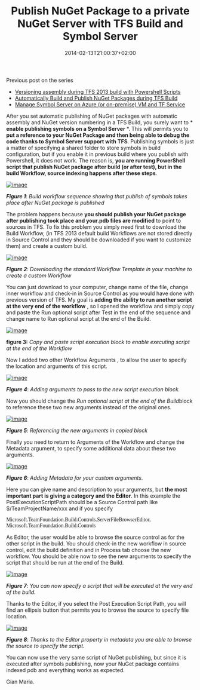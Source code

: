 ﻿---
title: "Publish NuGet Package to a private NuGet Server with TFS Build and Symbol Server"
description: ""
date: 2014-02-13T21:00:37+02:00
draft: false
tags: [Continuous Deployment,nuget,TfsBuild]
categories: [Team Foundation Server]
---
Previous post on the series

- [Versioning assembly during TFS 2013 build with Powershell Scripts](http://www.codewrecks.com/blog/index.php/2014/01/11/customize-tfs-2013-build-with-powershell-scripts/)
- [Automatically Build and Publish NuGet Packages during TFS Build](http://www.codewrecks.com/blog/index.php/2014/02/01/automatically-build-and-publish-nuget-packages-during-tfs-build/)
- [Manage Symbol Server on Azure (or on-premise) VM and TF Service](http://www.codewrecks.com/blog/index.php/2013/07/04/manage-symbol-server-on-azure-or-on-premise-vm-and-tf-service/)

After you set automatic publishing of NuGet packages with automatic assembly and NuGet version numbering in a TFS Build, you surely want to * **enable publishing symbols on a Symbol Server** *. This will permits you to  **put a reference to your NuGet Package and then being able to debug the code thanks to Symbol Server support with TFS**. Publishing symbols is just a matter of specifying a shared folder to store symbols in build configuration, but if you enable it in previous build where you publish with Powershell, it does not work. The reason is,  **you are running PowerShell script that publish NuGet package after build (or after test), but in the build Workflow, source indexing happens after these steps**.

[![image](https://www.codewrecks.com/blog/wp-content/uploads/2014/02/image_thumb11.png "image")](https://www.codewrecks.com/blog/wp-content/uploads/2014/02/image11.png)

 ***Figure 1***: *Build workflow sequence showing that publish of symbols takes place after NuGet package is published*

The problem happens because  **you should publish your NuGet package after publishing took place and your.pdb files are modified** to point to sources in TFS. To fix this problem you simply need first to download the Build Workflow, (in TFS 2013 default build Workflows are not stored directly in Source Control and they should be downloaded if you want to customize them) and create a custom build.

[![image](https://www.codewrecks.com/blog/wp-content/uploads/2014/02/image_thumb12.png "image")](https://www.codewrecks.com/blog/wp-content/uploads/2014/02/image12.png)

 ***Figure 2***: *Downloading the standard Workflow Template in your machine to create a custom Workflow*

You can just download to your computer, change name of the file, change inner workflow and check-in in Source Control as you would have done with previous version of TFS. My goal is  **adding the ability to run another script at the very end of the workflow** , so I opened the workflow and simply copy and paste the Run optional script after Test in the end of the sequence and change name to Run optional script at the end of the Build.

[![image](https://www.codewrecks.com/blog/wp-content/uploads/2014/02/image_thumb13.png "image")](https://www.codewrecks.com/blog/wp-content/uploads/2014/02/image13.png)

 **figure 3:** *Copy and paste script execution block to enable executing script at the end of the Workflow*

Now I added two other Workflow Arguments , to allow the user to specify the location and arguments of this script.

[![image](https://www.codewrecks.com/blog/wp-content/uploads/2014/02/image_thumb14.png "image")](https://www.codewrecks.com/blog/wp-content/uploads/2014/02/image14.png)

 ***Figure 4***: *Adding arguments to pass to the new script execution block.*

Now you should change the *Run optional script at the end of the Build*block to reference these two new arguments instead of the original ones.

[![image](https://www.codewrecks.com/blog/wp-content/uploads/2014/02/image_thumb15.png "image")](https://www.codewrecks.com/blog/wp-content/uploads/2014/02/image15.png)

 ***Figure 5***: *Referencing the new arguments in copied block*

Finally you need to return to Arguments of the Workflow and change the Metadata argument, to specify some additional data about these two arguments.

[![image](https://www.codewrecks.com/blog/wp-content/uploads/2014/02/image_thumb16.png "image")](https://www.codewrecks.com/blog/wp-content/uploads/2014/02/image16.png)

 ***Figure 6***: *Adding Metadata for your custom arguments.*

Here you can give name and description to your arguments, but  **the most important part is giving a category and the Editor**. In this example the PostExecutionScriptPath should be a Source Control path like $/TeamProjectName/xxx and if you specify

<font face="Consolas">Microsoft.TeamFoundation.Build.Controls.ServerFileBrowserEditor, Microsoft.TeamFoundation.Build.Controls</font>

As Editor, the user would be able to browse the source control as for the other script in the build. You should check-in the new workflow in source control, edit the build definition and in Process tab choose the new workflow. You should be able now to see the new arguments to specify the script that should be run at the end of the Build.

[![image](https://www.codewrecks.com/blog/wp-content/uploads/2014/02/image_thumb17.png "image")](https://www.codewrecks.com/blog/wp-content/uploads/2014/02/image17.png)

 ***Figure 7***: *You can now specify a script that will be executed at the very end of the build.*

Thanks to the Editor, if you select the Post Execution Script Path, you will find an ellipsis button that permits you to browse the source to specify file location.

[![image](https://www.codewrecks.com/blog/wp-content/uploads/2014/02/image_thumb18.png "image")](https://www.codewrecks.com/blog/wp-content/uploads/2014/02/image18.png)

 ***Figure 8***: *Thanks to the Editor property in metadata you are able to browse the source to specify the script.*

You can now use the very same script of NuGet publishing, but since it is executed after symbols publishing, now your NuGet package contains indexed pdb and everything works as expected.

Gian Maria.
